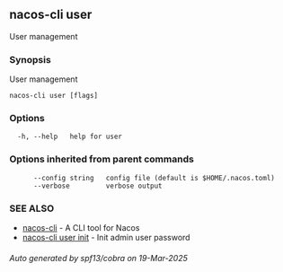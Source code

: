 ## nacos-cli user

User management

### Synopsis

User management

```
nacos-cli user [flags]
```

### Options

```
  -h, --help   help for user
```

### Options inherited from parent commands

```
      --config string   config file (default is $HOME/.nacos.toml)
      --verbose         verbose output
```

### SEE ALSO

* [nacos-cli](nacos-cli.md)	 - A CLI tool for Nacos
* [nacos-cli user init](nacos-cli_user_init.md)	 - Init admin user password

###### Auto generated by spf13/cobra on 19-Mar-2025
